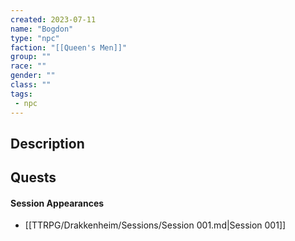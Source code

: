 ```yaml
---
created: 2023-07-11
name: "Bogdon"
type: "npc"
faction: "[[Queen's Men]]"
group: ""
race: ""
gender: ""
class: ""
tags:
 - npc
---
```

## Description


## Quests
<!-- QueryToSerialize: TASK FROM "TTRPG/Drakkenheim/Quests" WHERE !completed AND contains(outlinks, [[Bogdon]]) -->

#### Session Appearances
<!-- QueryToSerialize: LIST FROM [[Bogdon]] WHERE file.folder = "TTRPG/Drakkenheim/Sessions" -->
<!-- SerializedQuery: LIST FROM [[Bogdon]] WHERE file.folder = "TTRPG/Drakkenheim/Sessions" -->
- [[TTRPG/Drakkenheim/Sessions/Session 001.md|Session 001]]
<!-- SerializedQuery END -->



